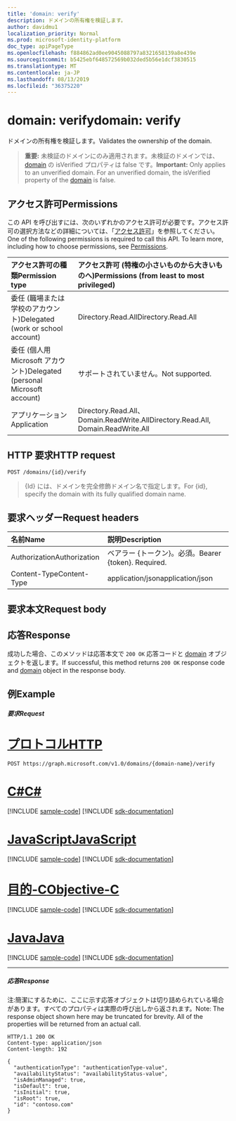 ```yaml
---
title: 'domain: verify'
description: ドメインの所有権を検証します。
author: davidmu1
localization_priority: Normal
ms.prod: microsoft-identity-platform
doc_type: apiPageType
ms.openlocfilehash: f884862ad0ee9045088797a8321658139a8e439e
ms.sourcegitcommit: b5425ebf648572569b032ded5b56e1dcf3830515
ms.translationtype: MT
ms.contentlocale: ja-JP
ms.lasthandoff: 08/13/2019
ms.locfileid: "36375220"
---
```

# <a name="domain-verify"></a><span data-ttu-id="4860f-103">domain: verify</span><span class="sxs-lookup"><span data-stu-id="4860f-103">domain: verify</span></span>

<span data-ttu-id="4860f-104">ドメインの所有権を検証します。</span><span class="sxs-lookup"><span data-stu-id="4860f-104">Validates the ownership of the domain.</span></span>

> <span data-ttu-id="4860f-p101">**重要:** 未検証のドメインにのみ適用されます。未検証のドメインでは、[domain](../resources/domain.md) の isVerified プロパティは false です。</span><span class="sxs-lookup"><span data-stu-id="4860f-p101">**Important:** Only applies to an unverified domain. For an unverified domain, the isVerified property of the [domain](../resources/domain.md) is false.</span></span>

## <a name="permissions"></a><span data-ttu-id="4860f-107">アクセス許可</span><span class="sxs-lookup"><span data-stu-id="4860f-107">Permissions</span></span>

<span data-ttu-id="4860f-p102">この API を呼び出すには、次のいずれかのアクセス許可が必要です。アクセス許可の選択方法などの詳細については、「[アクセス許可](/graph/permissions-reference)」を参照してください。</span><span class="sxs-lookup"><span data-stu-id="4860f-p102">One of the following permissions is required to call this API. To learn more, including how to choose permissions, see [Permissions](/graph/permissions-reference).</span></span>


|<span data-ttu-id="4860f-110">アクセス許可の種類</span><span class="sxs-lookup"><span data-stu-id="4860f-110">Permission type</span></span>      | <span data-ttu-id="4860f-111">アクセス許可 (特権の小さいものから大きいものへ)</span><span class="sxs-lookup"><span data-stu-id="4860f-111">Permissions (from least to most privileged)</span></span>              |
|:--------------------|:---------------------------------------------------------|
|<span data-ttu-id="4860f-112">委任 (職場または学校のアカウント)</span><span class="sxs-lookup"><span data-stu-id="4860f-112">Delegated (work or school account)</span></span> | <span data-ttu-id="4860f-113">Directory.Read.All</span><span class="sxs-lookup"><span data-stu-id="4860f-113">Directory.Read.All</span></span>    |
|<span data-ttu-id="4860f-114">委任 (個人用 Microsoft アカウント)</span><span class="sxs-lookup"><span data-stu-id="4860f-114">Delegated (personal Microsoft account)</span></span> | <span data-ttu-id="4860f-115">サポートされていません。</span><span class="sxs-lookup"><span data-stu-id="4860f-115">Not supported.</span></span>    |
|<span data-ttu-id="4860f-116">アプリケーション</span><span class="sxs-lookup"><span data-stu-id="4860f-116">Application</span></span> | <span data-ttu-id="4860f-117">Directory.Read.All、Domain.ReadWrite.All</span><span class="sxs-lookup"><span data-stu-id="4860f-117">Directory.Read.All, Domain.ReadWrite.All</span></span> |

## <a name="http-request"></a><span data-ttu-id="4860f-118">HTTP 要求</span><span class="sxs-lookup"><span data-stu-id="4860f-118">HTTP request</span></span>

<!-- { "blockType": "ignored" } -->
```http
POST /domains/{id}/verify
```

> <span data-ttu-id="4860f-119">{Id} には、ドメインを完全修飾ドメイン名で指定します。</span><span class="sxs-lookup"><span data-stu-id="4860f-119">For {id}, specify the domain with its fully qualified domain name.</span></span>

## <a name="request-headers"></a><span data-ttu-id="4860f-120">要求ヘッダー</span><span class="sxs-lookup"><span data-stu-id="4860f-120">Request headers</span></span>

| <span data-ttu-id="4860f-121">名前</span><span class="sxs-lookup"><span data-stu-id="4860f-121">Name</span></span>       | <span data-ttu-id="4860f-122">説明</span><span class="sxs-lookup"><span data-stu-id="4860f-122">Description</span></span>|
|:---------------|:----------|
| <span data-ttu-id="4860f-123">Authorization</span><span class="sxs-lookup"><span data-stu-id="4860f-123">Authorization</span></span>  | <span data-ttu-id="4860f-p103">ベアラー {トークン}。必須。</span><span class="sxs-lookup"><span data-stu-id="4860f-p103">Bearer {token}. Required.</span></span>|
| <span data-ttu-id="4860f-126">Content-Type</span><span class="sxs-lookup"><span data-stu-id="4860f-126">Content-Type</span></span>  | <span data-ttu-id="4860f-127">application/json</span><span class="sxs-lookup"><span data-stu-id="4860f-127">application/json</span></span> |

## <a name="request-body"></a><span data-ttu-id="4860f-128">要求本文</span><span class="sxs-lookup"><span data-stu-id="4860f-128">Request body</span></span>

## <a name="response"></a><span data-ttu-id="4860f-129">応答</span><span class="sxs-lookup"><span data-stu-id="4860f-129">Response</span></span>

<span data-ttu-id="4860f-130">成功した場合、このメソッドは応答本文で `200 OK` 応答コードと [domain](../resources/domain.md) オブジェクトを返します。</span><span class="sxs-lookup"><span data-stu-id="4860f-130">If successful, this method returns `200 OK` response code and [domain](../resources/domain.md) object in the response body.</span></span>

## <a name="example"></a><span data-ttu-id="4860f-131">例</span><span class="sxs-lookup"><span data-stu-id="4860f-131">Example</span></span>
##### <a name="request"></a><span data-ttu-id="4860f-132">要求</span><span class="sxs-lookup"><span data-stu-id="4860f-132">Request</span></span>

# <a name="httptabhttp"></a>[<span data-ttu-id="4860f-133">プロトコル</span><span class="sxs-lookup"><span data-stu-id="4860f-133">HTTP</span></span>](#tab/http)
<!-- {
  "blockType": "request",
  "name": "domain_verify"
}-->
```http
POST https://graph.microsoft.com/v1.0/domains/{domain-name}/verify
```
# <a name="ctabcsharp"></a>[<span data-ttu-id="4860f-134">C#</span><span class="sxs-lookup"><span data-stu-id="4860f-134">C#</span></span>](#tab/csharp)
[!INCLUDE [sample-code](../includes/snippets/csharp/domain-verify-csharp-snippets.md)]
[!INCLUDE [sdk-documentation](../includes/snippets/snippets-sdk-documentation-link.md)]

# <a name="javascripttabjavascript"></a>[<span data-ttu-id="4860f-135">JavaScript</span><span class="sxs-lookup"><span data-stu-id="4860f-135">JavaScript</span></span>](#tab/javascript)
[!INCLUDE [sample-code](../includes/snippets/javascript/domain-verify-javascript-snippets.md)]
[!INCLUDE [sdk-documentation](../includes/snippets/snippets-sdk-documentation-link.md)]

# <a name="objective-ctabobjc"></a>[<span data-ttu-id="4860f-136">目的-C</span><span class="sxs-lookup"><span data-stu-id="4860f-136">Objective-C</span></span>](#tab/objc)
[!INCLUDE [sample-code](../includes/snippets/objc/domain-verify-objc-snippets.md)]
[!INCLUDE [sdk-documentation](../includes/snippets/snippets-sdk-documentation-link.md)]

# <a name="javatabjava"></a>[<span data-ttu-id="4860f-137">Java</span><span class="sxs-lookup"><span data-stu-id="4860f-137">Java</span></span>](#tab/java)
[!INCLUDE [sample-code](../includes/snippets/java/domain-verify-java-snippets.md)]
[!INCLUDE [sdk-documentation](../includes/snippets/snippets-sdk-documentation-link.md)]

---


##### <a name="response"></a><span data-ttu-id="4860f-138">応答</span><span class="sxs-lookup"><span data-stu-id="4860f-138">Response</span></span>
<span data-ttu-id="4860f-p104">注:簡潔にするために、ここに示す応答オブジェクトは切り詰められている場合があります。すべてのプロパティは実際の呼び出しから返されます。</span><span class="sxs-lookup"><span data-stu-id="4860f-p104">Note: The response object shown here may be truncated for brevity. All of the properties will be returned from an actual call.</span></span>
<!-- {
  "blockType": "response",
  "truncated": true,
  "@odata.type": "microsoft.graph.domain"
} -->
```http
HTTP/1.1 200 OK
Content-type: application/json
Content-length: 192

{
  "authenticationType": "authenticationType-value",
  "availabilityStatus": "availabilityStatus-value",
  "isAdminManaged": true,
  "isDefault": true,
  "isInitial": true,
  "isRoot": true,
  "id": "contoso.com"
}
```

<!-- uuid: 8fcb5dbc-d5aa-4681-8e31-b001d5168d79
2015-10-25 14:57:30 UTC -->
<!-- {
  "type": "#page.annotation",
  "description": "domain: verify",
  "keywords": "",
  "section": "documentation",
  "tocPath": "",
  "suppressions": [
  ]
}-->
